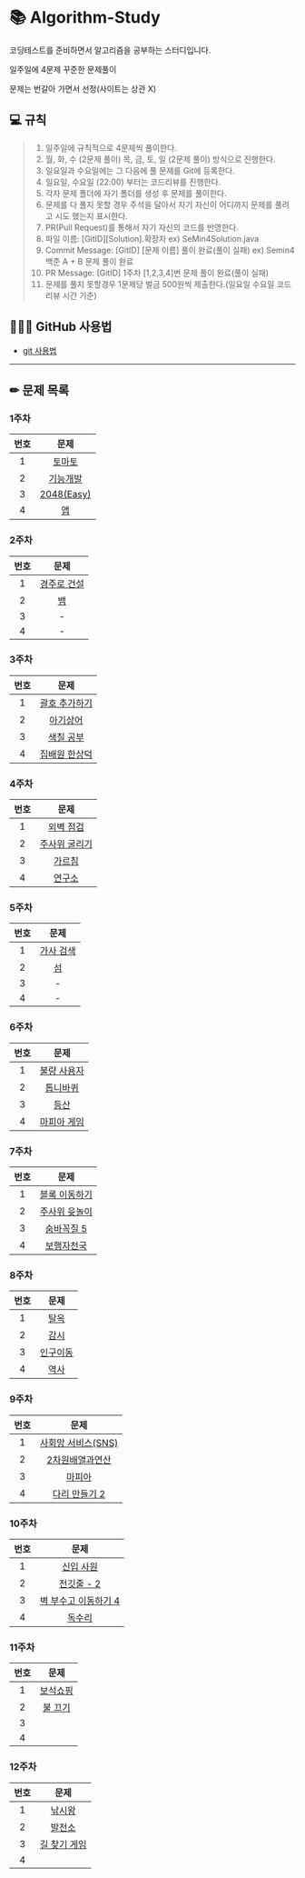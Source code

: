 # 📚 Algorithm-Study


코딩테스트를 준비하면서 알고리즘을 공부하는 스터디입니다.

일주일에 4문제 꾸준한 문제풀이

문제는 번갈아 가면서 선정(사이트는 상관 X)



## 💻 __규칙__
> 1. 일주일에 규칙적으로 4문제씩 풀이한다.
> 2. 월, 화, 수 (2문제 풀이) 목, 금, 토, 일 (2문제 풀이) 방식으로 진행한다.
> 3. 일요일과 수요일에는 그 다음에 풀 문제를 Git에 등록한다.
> 4. 일요일, 수요일 (22:00) 부터는 코드리뷰를 진행한다.
> 5. 각자 문제 폴더에 자기 폴더를 생성 후 문제를 풀이한다.
> 6. 문제를 다 풀지 못할 경우 주석을 달아서 자기 자신이 어디까지 문제를 풀려고 시도 했는지 표시한다.
> 7. PR(Pull Request)를 통해서 자기 자신의 코드를 반영한다.
> 8. 파일 이름: [GitID][Solution].확장자 ex) SeMin4Solution.java
> 9. Commit Message: [GitID] [문제 이름] 풀이 완료(풀이 실패) ex) Semin4 백준 A + B 문제 풀이 완료
> 10. PR Message: [GitID] 1주차 [1,2,3,4]번 문제 풀이 완료(풀이 실패) 
> 11. 문제를 풀지 못할경우 1문제당 벌금 500원씩 제출한다.(일요일 수요일 코드리뷰 시간 기준)


## 👩🏻‍💻 GitHub 사용법
* [git 사용법](./Git/README.md)

---
## ✏ 문제 목록
### 1주차

|번호|문제|
|:---:|:---:|
|1|[토마토](https://www.acmicpc.net/problem/7569) |
|2|[기능개발](https://programmers.co.kr/learn/courses/30/lessons/42586) |
|3|[2048(Easy)](https://www.acmicpc.net/problem/12100) |
|4|[앱](https://www.acmicpc.net/problem/7579) |


### 2주차

|번호|문제|
|:---:|:---:|
|1|[경주로 건설](https://programmers.co.kr/learn/courses/30/lessons/67259) |
|2|[뱀](https://www.acmicpc.net/problem/3190) |
|3| - |
|4| - |

### 3주차

|번호|문제|
|:---:|:---:|
|1|[괄호 추가하기](https://www.acmicpc.net/problem/16637)|
|2|[아기상어](https://www.acmicpc.net/problem/16236) |
|3|[색칠 공부](https://www.acmicpc.net/problem/9521)|
|4|[집배원 한상덕](https://www.acmicpc.net/problem/2842)|


### 4주차

|번호|문제|
|:---:|:---:|
|1|[외벽 점검](https://programmers.co.kr/learn/courses/30/lessons/60062)|
|2|[주사위 굴리기](https://www.acmicpc.net/problem/14499)|
|3|[가르침](https://www.acmicpc.net/problem/1062)|
|4|[연구소](https://www.acmicpc.net/problem/14502)|

### 5주차

|번호|문제|
|:---:|:---:|
|1|[가사 검색](https://programmers.co.kr/learn/courses/30/lessons/60060)|
|2|[섬](https://www.acmicpc.net/problem/16000)|
|3| - |
|4| - |

### 6주차

|번호|문제|
|:---:|:---:|
|1|[불량 사용자](https://programmers.co.kr/learn/courses/30/lessons/64064)|
|2|[톱니바퀴](https://www.acmicpc.net/problem/14891)|
|3|[등산](https://www.acmicpc.net/problem/1486)|
|4|[마피아 게임](https://www.acmicpc.net/problem/10542)|

### 7주차

|번호|문제|
|:---:|:---:|
|1|[블록 이동하기](https://programmers.co.kr/learn/courses/30/lessons/60063)|
|2|[주사위 윳놀이](https://www.acmicpc.net/problem/17825)|
|3|[숨바꼭질 5](https://www.acmicpc.net/problem/17071)|
|4|[보행자천국](https://programmers.co.kr/learn/courses/30/lessons/1832)|


### 8주차

|번호|문제|
|:---:|:---:|
|1|[탈옥](https://www.acmicpc.net/problem/9376)|
|2|[감시](https://www.acmicpc.net/problem/15683)|
|3|[인구이동](https://www.acmicpc.net/problem/16234)|
|4|[역사](https://www.acmicpc.net/problem/1613)|


### 9주차

|번호|문제|
|:---:|:---:|
|1|[사회망 서비스(SNS)](https://www.acmicpc.net/problem/2533)|
|2|[2차원배열과연산](https://www.acmicpc.net/problem/17140)|
|3|[마피아](https://www.acmicpc.net/problem/1079)|
|4|[다리 만들기 2](https://www.acmicpc.net/problem/17472)|


### 10주차

|번호|문제|
|:---:|:---:|
|1|[신입 사원](https://www.acmicpc.net/problem/1946)|
|2|[전깃줄 - 2](https://www.acmicpc.net/problem/2568)|
|3|[벽 부수고 이동하기 4](https://www.acmicpc.net/problem/16946)|
|4|[독수리](https://www.acmicpc.net/problem/16238)|


### 11주차

|번호|문제|
|:---:|:---:|
|1|[보석쇼핑](https://programmers.co.kr/learn/courses/30/lessons/67258)|
|2|[불 끄기](https://www.acmicpc.net/problem/14939)|
|3|[]()|
|4|[]()|

### 12주차

|번호|문제|
|:---:|:---:|
|1|[낚시왕](https://www.acmicpc.net/problem/17143)|
|2|[발전소](https://www.acmicpc.net/problem/1102)|
|3|[길 찾기 게임](https://programmers.co.kr/learn/courses/30/lessons/42892)|
|4|[]()|